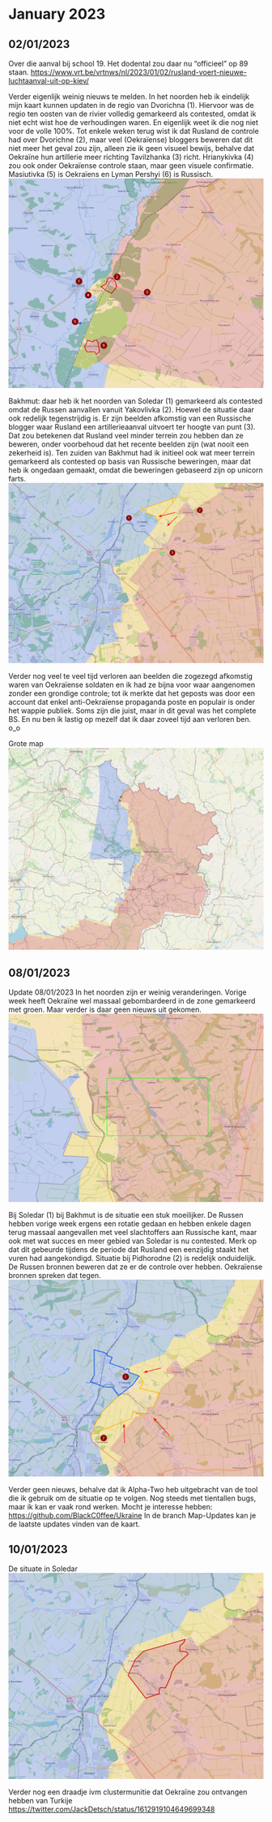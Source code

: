 # January 2023

## 02/01/2023

Over die aanval bij school 19. Het dodental zou daar nu “officieel” op 89 staan. <https://www.vrt.be/vrtnws/nl/2023/01/02/rusland-voert-nieuwe-luchtaanval-uit-op-kiev/>

Verder eigenlijk weinig nieuws te melden. In het noorden heb ik eindelijk mijn kaart kunnen updaten in de regio van Dvorichna (1). Hiervoor was de regio ten oosten van de rivier volledig gemarkeerd als contested, omdat ik niet echt wist hoe de verhoudingen waren. En eigenlijk weet ik die nog niet voor de volle 100%. Tot enkele weken terug wist ik dat Rusland de controle had over Dvorichne (2), maar veel (Oekraïense) bloggers beweren dat dit niet meer het geval zou zijn, alleen zie ik geen visueel bewijs, behalve dat Oekraïne hun artillerie meer richting Tavilzhanka (3) richt. Hrianykivka (4) zou ook onder Oekraïense controle staan, maar geen visuele confirmatie. Masiutivka (5) is Oekraïens en Lyman Pershyi (6) is Russisch.
![Alt text](2023-01-Media/20230102a.png)

Bakhmut: daar heb ik het noorden van Soledar (1) gemarkeerd als contested omdat de Russen aanvallen vanuit Yakovlivka (2). Hoewel de situatie daar ook redelijk tegenstrijdig is. Er zijn beelden afkomstig van een Russische blogger waar Rusland een artillerieaanval uitvoert ter hoogte van punt (3). Dat zou betekenen dat Rusland veel minder terrein zou hebben dan ze beweren, onder voorbehoud dat het recente beelden zijn (wat nooit een zekerheid is). Ten zuiden van Bakhmut had ik initieel ook wat meer terrein gemarkeerd als contested op basis van Russische beweringen, maar dat heb ik ongedaan gemaakt, omdat die beweringen gebaseerd zijn op unicorn farts.
![Alt text](2023-01-Media/20230102b.png)

Verder nog veel te veel tijd verloren aan beelden die zogezegd afkomstig waren van Oekraïense soldaten en ik had ze bijna voor waar aangenomen zonder een grondige controle; tot ik merkte dat het geposts was door een account dat enkel anti-Oekraïense propaganda poste en populair is onder het wappie publiek. Soms zijn die juist, maar in dit geval was het complete BS. En nu ben ik lastig op mezelf dat ik daar zoveel tijd aan verloren ben. o_o

Grote map
![Alt text](2023-01-Media/20230102c.png)

## 08/01/2023

Update 08/01/2023
In het noorden zijn er weinig veranderingen. Vorige week heeft Oekraïne wel massaal gebombardeerd in de zone gemarkeerd met groen. Maar verder is daar geen nieuws uit gekomen.
![Alt text](2023-01-Media/20230108a.png)

Bij Soledar (1) bij Bakhmut is de situatie een stuk moeilijker. De Russen hebben vorige week ergens een rotatie gedaan en hebben enkele dagen terug massaal aangevallen met veel slachtoffers aan Russische kant, maar ook met wat succes en meer gebied van Soledar is nu contested. Merk op dat dit gebeurde tijdens de periode dat Rusland een eenzijdig staakt het vuren had aangekondigd. Situatie bij Pidhorodne (2) is redelijk onduidelijk. De Russen bronnen beweren dat ze er de controle over hebben. Oekraïense bronnen spreken dat tegen.
![Alt text](2023-01-Media/20230108b.png)

Verder geen nieuws, behalve dat ik Alpha-Two heb uitgebracht van de tool die ik gebruik om de situatie op te volgen. Nog steeds met tientallen bugs, maar ik kan er vaak rond werken. Mocht je interesse hebben: <https://github.com/BlackC0ffee/Ukraine> In de branch Map-Updates kan je de laatste updates vinden van de kaart. 

## 10/01/2023

De situate in Soledar
![Alt text](2023-01-Media/20230110a.png)

Verder nog een draadje ivm clustermunitie dat Oekraïne zou ontvangen hebben van Turkije <https://twitter.com/JackDetsch/status/1612919104649699348>
